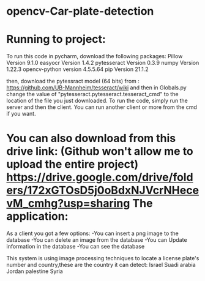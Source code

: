 # opencv-Car-plate-detection
Running to project:
================================
To run this code in pycharm, download the following packages:
Pillow Version 9.1.0
easyocr  Version 1.4.2
pytesseract Version 0.3.9
numpy Version 1.22.3
opencv-python version 4.5.5.64
pip  Version 21.1.2

then, download the pytessract model (64 bits) from :
https://github.com/UB-Mannheim/tesseract/wiki
and then in Globals.py change the value of "pytesseract.pytesseract.tesseract_cmd" to the location of the file you just downloaded.
To run the code, simply run the server and then the client.
You can run another client or more from the cmd if you want.

You can also download from this drive link: (Github won't allow me to upload the entire project)
https://drive.google.com/drive/folders/172xGTOsD5j0oBdxNJVcrNHecevM_cmhg?usp=sharing
The application:
=================
As a client you got a few options:
-You can insert a png image to the database
-You can delete an image from the database
-You can Update information in the database
-You can see the database

This system is using image processing techniques to locate a license plate's number and country,these are the country it can detect:
Israel
Suadi arabia
Jordan
palestine
Syria

